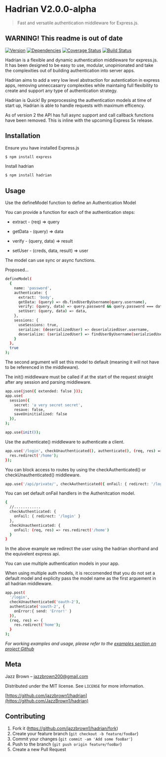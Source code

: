 # Hadrian V2.0.0-alpha
> Fast and versatile authentication middleware for Express.js.

## WARNING! This readme is out of date

[![Version][npm-version]][npm-url]
[![Dependencies][npm-dependencies]][npm-url]
[![Coverage Status](https://coveralls.io/repos/github/JazzBrown1/hadrian/badge.svg?branch=master)](https://coveralls.io/github/JazzBrown1/hadrian?branch=master)
[![Build Status](https://travis-ci.com/JazzBrown1/hadrian.svg?branch=master)](https://travis-ci.com/JazzBrown1/hadrian)

Hadrian is a flexible and dynamic authentication middleware for express.js. It has been designed to be easy to use, modular, unopinionated and take the complexities out of building authentication into server apps.

Hadrian aims to add a very low level abstraction for autentication in express apps, removing unneccasarry complexities while maintaing full flexibility to create and support any type of authentication strategy.

Hadrian is Quick! By preprocessing the authentication models at time of start up, Hadrian is able to handle requests with maximum efficency.

As of version 2 the API has full async support and call callback functions have been removed. This is inline with the upcoming Express 5x release.

## Installation

Ensure you have installed Express.js

```sh
$ npm install express
```

Install hadrian

```sh
$ npm install hadrian
```

## Usage

Use the defineModel function to define an Authentication Model

You can provide a function for each of the authentication steps:

- extract - (req) => query

- getData - (query) => data

- verify - (query, data) => result

- setUser - (creds, data, result) => user

The model can use sync or async functions.

Proposed...
```sh
defineModel(
  {
    name: 'password',
    authenticate: {
      extract: 'body',
      getData: (query) => db.findUserByUsername(query.username),
      verify: (query, data) => query.password && query.password === data.password,
      setUser: (query, data) => data,
    },
    sessions: {
      useSessions: true,
      serialize: (deserializedUser) => deserialziedUser.username,
      deserialize: (serializedUser) => findUserByUsername(serialziedUser)
    }
  },
  true
);
```

The second argument will set this model to default (meaning it will not have to be referenced in the middleware).


The init() middleware must be called if at the start of the request straight after any session and parsing middleware.

```sh
app.use(json({ extended: false }));
app.use(
  session({
    secret: 'a very secret secret',
    resave: false,
    saveUninitialized: false
  }),
);

app.use(init());
```

Use the authenticate() middleware to authenticate a client.

```sh
app.use('/login', checkUnauthenticated(), authenticate(), (req, res) => {
  res.redirect('/home');
});
```

You can block access to routes by using the checkAuthenticated() or checkUnauthenticated() middleware.

```sh
app.use('/api/private/', checkAuthenticated({ onFail: { redirect: '/login' } }), privateApiRoutes);
```

You can set default onFail handlers in the Authenitcation model.

```sh
{
  //............
  checkAuthenticated: {
    onFail: { redirect: '/login' }
  },
  checkUnauthenticated: {
    onFail: (req, res) => res.redirect('/home')
  }
}
 ```

In the above example we redirect the user using the hadrian shorthand and the equivelent express api.

You can use multiple authentication models in your app.

When using multiple auth models, it is reccomended that you do not set a default model and explicity pass the model name as the first arguement in all hadrian middleware.

```sh
app.post(
  '/login',
  checkUnauthenticated('oauth-2'),
  authenticate('oauth-2', {
    onError:{ send: 'Error!' }
  }),
  (req, res) => {
    res.redirect('home');
  }
);
```

_For working examples and usage, please refer to the [examples section on project Github](https://github.com/JazzBrown1/hadrian/tree/master/examples/)_

## Meta

Jazz Brown – jazzbrown200@gmail.com

Distributed under the MIT license. See ``LICENSE`` for more information.

[https://github.com/jazzbrown1/hadrian](https://github.com/JazzBrown1/hadrian)

## Contributing

1. Fork it (<https://github.com/jazzbrown1/hadrian/fork>)
2. Create your feature branch (`git checkout -b feature/fooBar`)
3. Commit your changes (`git commit -am 'Add some fooBar'`)
4. Push to the branch (`git push origin feature/fooBar`)
5. Create a new Pull Request

<!-- Markdown link & img urls -->
[npm-version]: https://img.shields.io/npm/v/hadrian
[npm-dependencies]: https://img.shields.io/david/jazzbrown1/hadrian
[npm-downloads]: https://img.shields.io/npm/dm/hadrian
[npm-url]: https://npmjs.org/hadrian/
